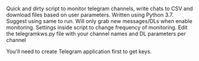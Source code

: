 Quick and dirty script to monitor telegram channels, write chats to CSV and download files based on user parameters. Written using Python 3.7. Suggest using same to run.
Will only grab new messages/DLs when enable monitoring.
Settings inside script to change frequency of monitoring.
Edit the telegramkws.py file with your channel names and DL parameters per channel

You'll need to create Telegram application first to get keys.
